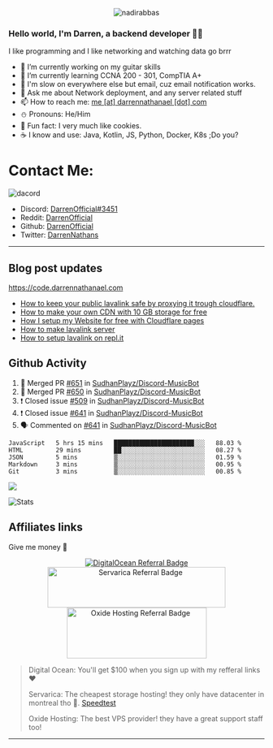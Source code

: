 <p align="center"> <img src="https://komarev.com/ghpvc/?username=DarrenOfficial&label=Profile%20views&color=0e75b6&style=flat" alt="nadirabbas" /> </p>

### Hello world, I'm Darren, a backend developer 👨‍💻
I like programming and I like networking and watching data go brrr



- 🔭 I’m currently working on my guitar skills
- 🌴 I’m currently learning CCNA 200 - 301, CompTIA A+ 
- 🚀 I'm slow on everywhere else but email, cuz email notification works.
- 💬 Ask me about Network deployment, and any server related stuff 
- 📫 How to reach me: [me [at] darrennathanael [dot] com](mailto:me@darrennathanael.com) 
- ⛄️ Pronouns: He/Him 
- 🍪 Fun fact: I very much like cookies. 
- ☕ I know and use: Java, Kotlin, JS, Python, Docker, K8s ;Do you?

# Contact Me:

![dacord](https://discord.c99.nl/widget/theme-4/508296903960821771.png)

- Discord: [DarrenOfficial#3451](https://discord.com/users/508296903960821771)
- Reddit: [DarrenOfficial](https://reddit.com/u/DarrenOfficiallol)
- Github: [DarrenOfficial](https://github.com/DarrenOfficial)
- Twitter: [DarrenNathans](https://twitter.com/DarrenNathans)


---
## Blog post updates
https://code.darrennathanael.com
<!-- BLOG-POST-LIST:START -->
- [How to keep your public lavalink safe by proxying it trough cloudflare.](https://code.darrennathanael.com/how-to-keep-your-public-lavalink-safe-by-proxying-it-trough-cloudflare)
- [How to make your own CDN with 10 GB storage for free](https://code.darrennathanael.com/how-to-make-your-own-cdn-with-10-gb-storage-for-free)
- [How I setup my Website for free with Cloudflare pages](https://code.darrennathanael.com/how-i-setup-my-website-for-free-with-cloudflare-pages)
- [How to make lavalink server](https://code.darrennathanael.com/how-to-lavalink)
- [How to setup lavalink on repl.it](https://code.darrennathanael.com/how-to-setup-lavalink-on-replit)
<!-- BLOG-POST-LIST:END -->

## Github Activity
<!--START_SECTION:activity-->
1. 🎉 Merged PR [#651](https://github.com/SudhanPlayz/Discord-MusicBot/pull/651) in [SudhanPlayz/Discord-MusicBot](https://github.com/SudhanPlayz/Discord-MusicBot)
2. 🎉 Merged PR [#650](https://github.com/SudhanPlayz/Discord-MusicBot/pull/650) in [SudhanPlayz/Discord-MusicBot](https://github.com/SudhanPlayz/Discord-MusicBot)
3. ❗️ Closed issue [#509](https://github.com/SudhanPlayz/Discord-MusicBot/issues/509) in [SudhanPlayz/Discord-MusicBot](https://github.com/SudhanPlayz/Discord-MusicBot)
4. ❗️ Closed issue [#641](https://github.com/SudhanPlayz/Discord-MusicBot/issues/641) in [SudhanPlayz/Discord-MusicBot](https://github.com/SudhanPlayz/Discord-MusicBot)
5. 🗣 Commented on [#641](https://github.com/SudhanPlayz/Discord-MusicBot/issues/641) in [SudhanPlayz/Discord-MusicBot](https://github.com/SudhanPlayz/Discord-MusicBot)
<!--END_SECTION:activity-->



<!--START_SECTION:waka-->
```text
JavaScript   5 hrs 15 mins   ██████████████████████░░░   88.03 % 
HTML         29 mins         ██░░░░░░░░░░░░░░░░░░░░░░░   08.27 % 
JSON         5 mins          ▒░░░░░░░░░░░░░░░░░░░░░░░░   01.59 % 
Markdown     3 mins          ▒░░░░░░░░░░░░░░░░░░░░░░░░   00.95 % 
Git          3 mins          ▒░░░░░░░░░░░░░░░░░░░░░░░░   00.85 % 
```
<!--END_SECTION:waka-->

<img src="https://activity-graph.herokuapp.com/graph?username=DarrenOfficial&bg_color=202020&color=ffffff&line=4f8cc9&point=ffffff&area=true&hide_border=true"/>

![Stats](https://github-readme-stats.vercel.app/api?username=DarrenOfficial&layout=compact&hide_border=true&hide_title=true&count_private=true&include_all_commits=true&show_icons=true&bg_color=00000000&text_color=c3c6ce&icon_color=4e64f7)
## Affiliates links
Give me money :pray:
<div align="center">
  <a href="https://www.digitalocean.com/?refcode=f6197d2feaff&utm_campaign=Referral_Invite&utm_medium=Referral_Program&utm_source=badge"><img src="https://web-platforms.sfo2.digitaloceanspaces.com/WWW/Badge%202.svg" alt="DigitalOcean Referral Badge" /></a>
  <a href="https://clients.servarica.com/aff.php?aff=519">
    <img src="https://servarica.com/wp-content/uploads/2018/10/serverica-logo-w-4.png" alt="Servarica Referral Badge" width="350" height="80">
  </a>
  <a href="https://billing.oxide.host/aff.php?aff=133">
    <img src="https://oxide.host/assets/img/company-logo-footer.png" alt="Oxide Hosting Referral Badge" width="275" height="100">
  </a>
  </div>


> Digital Ocean: You'll get $100 when you sign up with my refferal links ❤️
> 
> Servarica: The cheapest storage hosting! they only have datacenter in montreal tho 🙏. [Speedtest](https://www.speedtest.net/result/c/6d2afd85-0687-4330-9b6a-8fe7d48ee040)
> 
> Oxide Hosting: The best VPS provider! they have a great support staff too!

---
